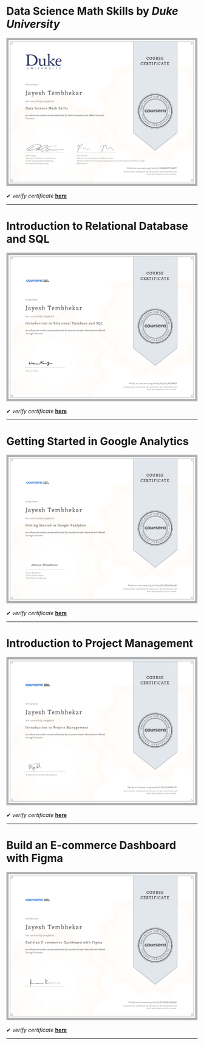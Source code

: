 # Data Science Math Skills by _Duke University_

![Data Science Math Skills](./Data%20Science%20Math%20Skills.jpg "certificate of completion")

✔ _verify certificate_ [**here**](https://www.coursera.org/account/accomplishments/verify/7VMQEXTTWAFT "coursera.org/verify")

---

# Introduction to Relational Database and SQL

![Introduction to Relational database and SQL](./Introduction%20to%20Relational%20database%20and%20SQL.jpg "certificate of completion")


✔ _verify certificate_ [**here**](https://www.coursera.org/account/accomplishments/verify/X73U45XCBAXS "coursera.org/verify")

---

# Getting Started in Google Analytics

![Getting Started in Google Analytics](./Getting%20Started%20in%20Google%20Analytics.jpg "certificate of completion")


✔ _verify certificate_ [**here**](https://www.coursera.org/account/accomplishments/verify/A8T7DD3NY9RM "coursera.org/verify")

---

# Introduction to Project Management

![Introduction to Project Management](./Introduction-to-Project-Management.jpg "certificate of completion")

✔ _verify certificate_ [**here**](https://www.coursera.org/account/accomplishments/verify/KEN4F6H8NZGD "coursera.org/verify")

---

# Build an E-commerce Dashboard with Figma

![Build an E-commerce Dashboard with Figma](./Build-an-E-commerce-Dashboard-with-Figma.jpg "certificate of completion")

✔ _verify certificate_ [**here**](https://www.coursera.org/account/accomplishments/verify/CUJZQX7XNR3K "coursera.org/verify")

---
